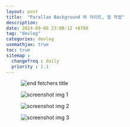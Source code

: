 ```yaml
---
layout: post
title:  "Parallax Background 와 라이트, 맵 작업"
description: 
date: 2024-09-08 23:00:12 +0700
tag: "devlog"
categories: devlog
usemathjax: true
toc: true
sitemap :
  changefreq : daily
  priority : 1.1
---
```



<figure>
    <img class="title-image" src="{{ site.image_location }}/devlogs/slope_add.gif" alt="end fetchers title">
</figure>

<div class="screenshot-list">
    <figure>
        <img class="screenshot" src="{{site.image_location}}/devlogs/slope.gif" alt="screenshot img 1">
    </figure>
    <figure>
        <img class="screenshot" src="{{site.image_location}}/devlogs/move.gif" alt="screenshot img 2">
    </figure>
    <figure>
        <img class="screenshot" src="{{site.image_location}}/devlogs/jump.gif" alt="screenshot img 3">
    </figure>
</div>